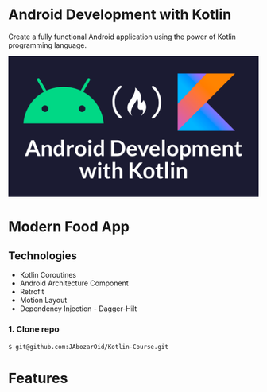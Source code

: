 # Android Development with Kotlin

Create a fully functional Android application using the power of Kotlin programming language.

![adk](androiddevelopment.png)

# Modern Food App 

## Technologies

- Kotlin Coroutines
- Android Architecture Component
- Retrofit
- Motion Layout
- Dependency Injection - Dagger-Hilt

### 1. Clone repo

```
$ git@github.com:JAbozarOid/Kotlin-Course.git
```

# Features
